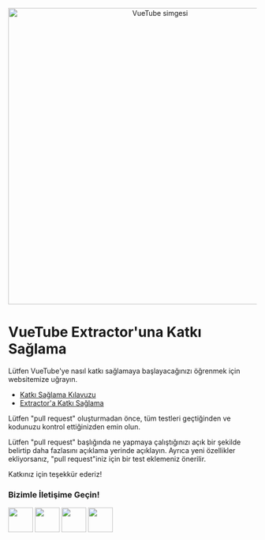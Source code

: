 <p align="center">
  <a href="https://vuetube.app/">
    <img src="https://cdn.discordapp.com/attachments/751596360108605500/980418672331988992/VueTube_Dark.svg" alt="VueTube simgesi" width="600"/>
  </a>
  </br>
</p>

# VueTube Extractor'una Katkı Sağlama
Lütfen VueTube'ye nasıl katkı sağlamaya başlayacağınızı öğrenmek için websitemize uğrayın.
* [Katkı Sağlama Kılavuzu](https://vuetube.app/contributing/)
* [Extractor'a Katkı Sağlama](https://vuetube.app/contributing/extractor.html)

Lütfen "pull request" oluşturmadan önce, tüm testleri geçtiğinden ve kodunuzu kontrol ettiğinizden emin olun.

Lütfen "pull request" başlığında ne yapmaya çalıştığınızı açık bir şekilde belirtip daha fazlasını açıklama yerinde açıklayın. Ayrıca yeni özellikler ekliyorsanız, "pull request"iniz için bir test eklemeniz önerilir.

Katkınız için teşekkür ederiz!

### Bizimle İletişime Geçin!
<a href="https://vuetube.app/discord"><img src="https://cdn.discordapp.com/attachments/751596360108605500/980429224789827594/Discord.svg" height=50/></a>
<a href="https://reddit.com/r/vuetube"><img src="https://cdn.discordapp.com/attachments/751596360108605500/980429225012121610/Reddit.svg" height=50/></a>
<a href="https://t.me/vuetube"><img src="https://cdn.discordapp.com/attachments/751596360108605500/980430242210545715/Telegram.svg" height=50/></a>
<a href="https://twitter.com/VueTubeApp"><img src="https://cdn.discordapp.com/attachments/751596360108605500/980429225427365978/Twitter.svg" height=50/></a>
